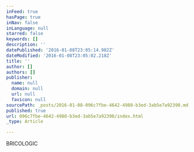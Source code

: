 ```yaml
---
inFeed: true
hasPage: true
inNav: false
inLanguage: null
starred: false
keywords: []
description: ''
datePublished: '2016-01-08T23:05:14.982Z'
dateModified: '2016-01-08T23:05:02.218Z'
title: ''
author: []
authors: []
publisher:
  name: null
  domain: null
  url: null
  favicon: null
sourcePath: _posts/2016-01-08-096c7fbe-4642-4980-b3ed-3ab5e7a92390.md
published: true
url: 096c7fbe-4642-4980-b3ed-3ab5e7a92390/index.html
_type: Article

---
```

BRICOLOGIC